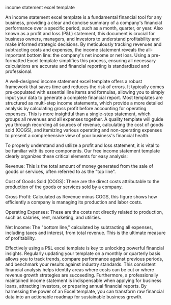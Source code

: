 income statement excel template


An income statement excel template is a fundamental financial tool for any business, providing a clear and concise summary of a company's financial performance over a specific period, such as a month, quarter, or year. Also known as a profit and loss (P&L) statement, this document is crucial for business owners, managers, and investors to understand profitability and make informed strategic decisions. By meticulously tracking revenues and subtracting costs and expenses, the income statement reveals the all-important bottom line: the company's net income or net loss. Using a pre-formatted Excel template simplifies this process, ensuring all necessary calculations are accurate and financial reporting is standardized and professional.



A well-designed income statement excel template offers a robust framework that saves time and reduces the risk of errors. It typically comes pre-populated with essential line items and formulas, allowing you to simply input your data to generate a complete financial report. Most templates are structured as multi-step income statements, which provide a more detailed analysis by calculating gross profit before accounting for operating expenses. This is more insightful than a single-step statement, which groups all revenues and all expenses together. A quality template will guide you through recording all sources of revenue, calculating the cost of goods sold (COGS), and itemizing various operating and non-operating expenses to present a comprehensive view of your business's financial health.



To properly understand and utilize a profit and loss statement, it is vital to be familiar with its core components. Our free income statement template clearly organizes these critical elements for easy analysis:




Revenue: This is the total amount of money generated from the sale of goods or services, often referred to as the \"top line\".


Cost of Goods Sold (COGS): These are the direct costs attributable to the production of the goods or services sold by a company.


Gross Profit: Calculated as Revenue minus COGS, this figure shows how efficiently a company is managing its production and labor costs.


Operating Expenses: These are the costs not directly related to production, such as salaries, rent, marketing, and utilities.


Net Income: The \"bottom line,\" calculated by subtracting all expenses, including taxes and interest, from total revenue. This is the ultimate measure of profitability.





Effectively using a P&L excel template is key to unlocking powerful financial insights. Regularly updating your template on a monthly or quarterly basis allows you to track trends, compare performance against previous periods, and benchmark your results against industry standards. This consistent financial analysis helps identify areas where costs can be cut or where revenue growth strategies are succeeding. Furthermore, a professionally maintained income statement is indispensable when applying for business loans, attracting investors, or preparing annual financial reports. By harnessing the power of an Excel template, you can transform raw financial data into an actionable roadmap for sustainable business growth.
